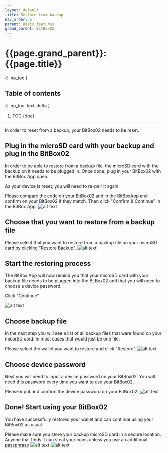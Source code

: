 ```yaml
---
layout: default
title: Restore from backup
nav_order: 6
parent: Basic features
grand_parent: BitBox02
---
```


# {{page.grand_parent}}: {{page.title}}
{: .no_toc }

## Table of contents
{: .no_toc .text-delta }

1. TOC
{:toc}
---

In order to reset from a backup, your BitBox02 needs to be reset.

## Plug in the microSD card with your backup and plug in the BitBox02
In order to be able to restore from a backup file, the microSD card with the backup on it needs to be plugged in. Once done, plug in your BitBox02 with the BitBox App open.

As your device is reset, you will need to re-pair it again.

Please compare the code on your BitBox02 and in the BitBoxApp and confirm on your BitBox02 if they match. Then click "Confirm & Continue" in the BitBox App.
![alt text]({{site.baseurl}}/assets/images/BitBox02_restore/restore1.png )

## Choose that you want to restore from a backup file
Please select that you want to restore from a backup file on your microSD card by clicking "Restore Backup".
![alt text]({{site.baseurl}}/assets/images/BitBox02_restore/restore2.png )

## Start the restoring process
The BitBox App will now remind you that your microSD card with your backup file needs to be plugged into the BitBox02 and that you will need to choose a device password.

Click "Continue"

![alt text]({{site.baseurl}}/assets/images/BitBox02_restore/restore3.png )

## Choose backup file
In the next step you will see a list of all backup files that were found on your micorSD card.
In most cases that would just be one file.

Please select the wallet you want to restore and click "Restore".
![alt text]({{site.baseurl}}/assets/images/BitBox02_restore/restore4.png )

## Choose device password
Next you will need to input a device password on your BitBox02. You will need this password every time you want to use your BitBox02.

Please input and confirm the device password on your BitBox02.
![alt text]({{site.baseurl}}/assets/images/BitBox02_restore/restore5.png )

## Done! Start using your BitBox02
You have successfully restored your wallet and can continue using your BitBox02 as usual.

Please make sure you store your backup microSD card in a secure location. Anyone that finds it can steal your coins unless you use an additional [passphrase]({{site.baseurl}}/bitbox02/Advanced-features/passphrase/)
![alt text]({{site.baseurl}}/assets/images/BitBox02_restore/restore6.png )
![alt text]({{site.baseurl}}/assets/images/BitBox02_restore/restore7.png )
